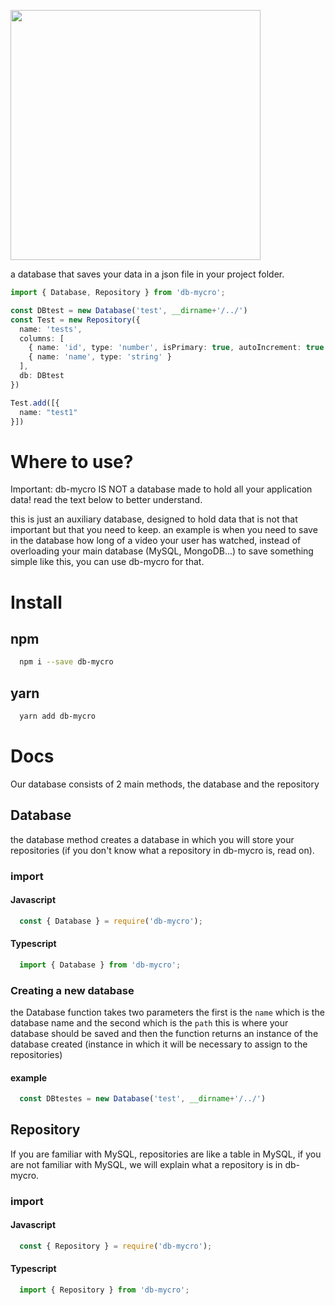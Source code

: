 [<img src="https://ik.imagekit.io/Theryston/Frame_1__1__jeC54DOiF.png" width="400px">](https://www.npmjs.com/package/db-mycro)

a database that saves your data in a json file in your project folder.

```ts
import { Database, Repository } from 'db-mycro';

const DBtest = new Database('test', __dirname+'/../')
const Test = new Repository({
  name: 'tests',
  columns: [
    { name: 'id', type: 'number', isPrimary: true, autoIncrement: true },
    { name: 'name', type: 'string' }
  ],
  db: DBtest
})

Test.add([{
  name: "test1"
}])
```

# Where to use?
Important: db-mycro IS NOT a database made to hold all your application data! read the text below to better understand. 

this is just an auxiliary database, designed to hold data that is not that important but that you need to keep. an example is when you need to save in the database how long of a video your user has watched, instead of overloading your main database (MySQL, MongoDB...) to save something simple like this, you can use db-mycro for that.

# Install

## npm
```bash
  npm i --save db-mycro
```

## yarn
```bash
  yarn add db-mycro
```

# Docs
Our database consists of 2 main methods, the database and the repository

## Database
the database method creates a database in which you will store your repositories (if you don't know what a repository in db-mycro is, read on).

### import
#### Javascript
```js
  const { Database } = require('db-mycro');
```
#### Typescript
```ts
  import { Database } from 'db-mycro';
```

### Creating a new database
the Database function takes two parameters the first is the ```name``` which is the database name and the second which is the ```path``` this is where your database should be saved and then the function returns an instance of the database created (instance in which it will be necessary to assign to the repositories)

#### example
```ts
  const DBtestes = new Database('test', __dirname+'/../')
```

## Repository
If you are familiar with MySQL, repositories are like a table in MySQL, if you are not familiar with MySQL, we will explain what a repository is in db-mycro.

### import
#### Javascript
```js
  const { Repository } = require('db-mycro');
```
#### Typescript
```ts
  import { Repository } from 'db-mycro';
```
